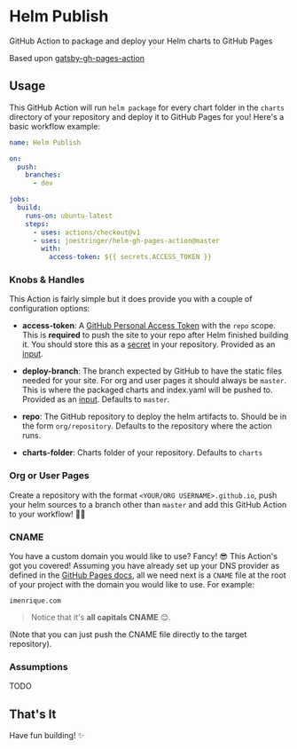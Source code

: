 # Helm Publish

GitHub Action to package and deploy your Helm charts to GitHub Pages

Based upon [gatsby-gh-pages-action](https://github.com/enriikke/gatsby-gh-pages-action)

## Usage

This GitHub Action will run `helm package` for every chart folder in the `charts` directory of your repository and
deploy it to GitHub Pages for you! Here's a basic workflow example:

```yml
name: Helm Publish

on:
  push:
    branches:
      - dev

jobs:
  build:
    runs-on: ubuntu-latest
    steps:
      - uses: actions/checkout@v1
      - uses: joestringer/helm-gh-pages-action@master
        with:
          access-token: ${{ secrets.ACCESS_TOKEN }}
```

### Knobs & Handles

This Action is fairly simple but it does provide you with a couple of
configuration options:

- **access-token**: A [GitHub Personal Access Token][github-access-token] with
  the `repo` scope. This is **required** to push the site to your repo after
  Helm finished building it. You should store this as a [secret][github-repo-secret]
  in your repository. Provided as an [input][github-action-input].

- **deploy-branch**: The branch expected by GitHub to have the static files
  needed for your site. For org and user pages it should always be `master`.
  This is where the packaged charts and index.yaml will be pushed to. Provided as an
  [input][github-action-input].
  Defaults to `master`.
  
- **repo**: The GitHub repository to deploy the helm artifacts to. Should be in
  the form `org/repository`. Defaults to the repository where the action runs.

- **charts-folder**: Charts folder of your repository. Defaults to `charts`

### Org or User Pages

Create a repository with the format `<YOUR/ORG USERNAME>.github.io`, push your
helm sources to a branch other than `master` and add this GitHub Action to
your workflow! 🚀😃

### CNAME

You have a custom domain you would like to use? Fancy! 😎 This Action's got you
covered! Assuming you have already set up your DNS provider as defined in the
[GitHub Pages docs][github-pages-domain-docs], all we need next is a `CNAME`
file at the root of your project with the domain you would like to use. For
example:

```CNAME
imenrique.com
```

> Notice that it's **all capitals CNAME** 😊.

(Note that you can just push the CNAME file directly to the target repository).

### Assumptions

TODO

## That's It

Have fun building! ✨

[github-access-token]: https://help.github.com/articles/creating-a-personal-access-token-for-the-command-line
[github-action-input]: https://help.github.com/en/articles/workflow-syntax-for-github-actions#jobsjob_idstepswith
[github-pages-domain-docs]: https://help.github.com/en/articles/using-a-custom-domain-with-github-pages
[github-repo-secret]: https://help.github.com/en/articles/virtual-environments-for-github-actions#creating-and-using-secrets-encrypted-variables
